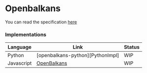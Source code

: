 # Openbalkans

You can read the specification [here][Specs]

### Implementations

| Language  | Link  | Status  |
|---|---|---|
| Python  | [openbalkans-python][PythonImpl]  | WIP  |
| Javascript  | [OpenBalkans][Specs]  | WIP  |


[Specs]: https://github.com/mvasilkov/OpenBalkans
[PythonImp]: https://github.com/openbalkans/openbalkans-python
